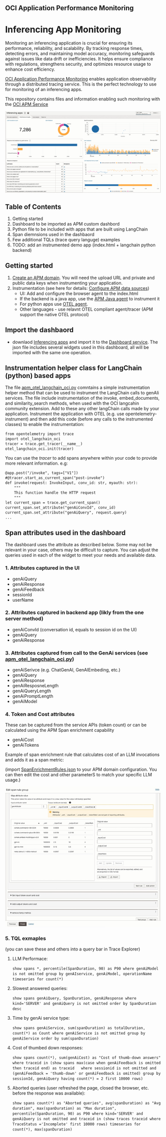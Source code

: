 ## OCI Application Performance Monitoring 
# Inferencing App Monitoring

Monitoring an inferencing application is crucial for ensuring its performance, reliability, and scalability. By tracking response times, detecting errors, and maintaining model accuracy, monitoring safeguards against issues like data drift or inefficiencies. It helps ensure compliance with regulations, strengthens security, and optimizes resource usage to enhance cost efficiency.

[OCI Application Performance Monitoring](https://www.oracle.com/manageability/application-performance-monitoring/) enables application observability through a distributed tracing service. This is the perfect technology to use for monitoring of an inferencing apps.


This repository contains files and information enabling such monitoring with the 
[OCI APM Service](https://www.oracle.com/manageability/)

![Dashboard overview page](inferoverview.png)

## Table of Contents
1. Getting started
2. Dashboard to be imported as APM custom dashbord   
3. Python file to be included with apps that are built using LangChain 
4. Span diemnsions used in the dashbaord
5. Few additional TQLs (trace query languge) examples 
6. TODO: add an instrumented demo app (index.html + langchain python backend)

## Getting started
1. [Create an APM domain](https://docs.oracle.com/en-us/iaas/application-performance-monitoring/doc/create-apm-domain.html). You will need the upload URL and private and public data keys when instrumenting your application.
2. Instrumentation (see here for details: [Configure APM data sources](https://docs.oracle.com/en-us/iaas/application-performance-monitoring/doc/configure-application-performance-monitoring-data-sources.html))
    - UI: Add and configure the browser agent to the index.html
    - If the backend is a java app, use the [APM Java agent](https://cloud.oracle.com/apm/apm-admin/admin/downloadAgents) to instrument it
    - For python apps use [OTEL agent](https://opentelemetry.io/docs/languages/python/).
    - Other languages - use relavnt OTEL compliant agent/tracer (APM support the native OTEL protocol)

## Import the dashbaord
- downlaod [Inferencing apps](inferencing-apps.json) and import it to the [Dashboard service](https://cloud.oracle.com/management-dashboard/dashboards). The json file includes several widgets used in this dashboard, all will be imported with the same one operation. 

## Instrumentation helper class for LangChain (python) based apps
The file [apm_otel_langchain_oci.py](apm_otel_langchain_oci.py) comntains a simple instrumentation helper method that can be used to instrument the LangChain calls to genAIi services. The file include instrumentation of the invoke, embed_documents, and similarity_search methods, when used with the OCI langcahin community extension. Add to these any other langChain calls made by your application.
Instrument the application with OTEL (e.g. use opentelemetry-instrument) and then add this code (before any calls to the instrumented classes) to enable the instrumentation:

    from opentelemetry import trace
    import otel_langchain_oci
    tracer = trace.get_tracer(__name__)
    otel_langchain_oci.init(tracer)

You can use the *tracer* to add spans anywhere within your code to provide more relevant information. e.g:


    @app.post("/invoke", tags=["V1"])
    #@tracer.start_as_current_span("post-invoke")
    def invoke(request: InvokeInput, conv_id: str, myauth: str):
        """
        This function handle the HTTP request
        """
    let current_span = trace.get_current_span()
    current_span.set_attribute("genAiConvId", conv_id)
    current_span.set_attribute("genAiQuery", request.query)
    ...

## Span attributes used in the dashboard
The dashboard uses the attribute as described below. Some may not be relevant in your case, others may be difficult to capture. You can adjust the queries used in each of the widget to meet your needs and available data. 
### 1. Attributes captured in the UI
- genAiQuery
- genAiResponse
- genAiFeedback
- sessionId
- userName

### 2. Attributes captured in backend app (likly from the one server method)
- genAiConvId  (conversation id, equals to session id on the UI)
- genAiQuery
- genAiResponse

### 3. Attributes captured from call to the GenAi services (see [apm_otel_langchain_oci.py](apm_otel_langchain_oci.py))
- genAiSerivce (e.g. ChatGenAI, GenAIEmbeding, etc.)
- genAiQuery
- genAiResponse
- genAiResposneLength
- genAiQueryLength
- genAiPromptLength
- genAiModel

### 4. Token and Cost attributes 
These can be captured from the service APIs (token count) or can be calculated using the APM Span enrichment capability
- genAiCost
- genAiTokens

Example of span enrichment rule that calculates cost of an LLM invocations and adds it as a span metric:

(import [SpanEnrichmentRules.json](SpanEnrichmentRules.json) to your APM domain configuration. You can then edit the cost and other parameterS to match your specific LLM usage.)

![Enrichment rule](enrichmentrule.jpg)


### 5. TQL exmaples
(you can save these and others into a query bar in Trace Explorer)
1. LLM Performace:

    `show spans *, percentile(SpanDuration, 90) as P90 where genAiModel is not omitted group by genAIservice, genAiModel, operationName timeseries for count(*)`

2. Slowest answered queries:

    `show spans genAiQuery, SpanDuration, genAiResponse where kind='SERVER' and genAiQuery is not omitted order by SpanDuration desc`

3. Time by genAi service type:

    `show spans genAiService, sum(spanDuration) as totalDuration, count(*) as Count where genAiService is not omitted group by genAiService order by sum(spanDuration)`

4. Cost of thumbed down responses:

    `show spans count(*), sum(genAiCost) as "Cost of thumb-down answers" where traceid in (show spans max(case when genAiFeedback is omitted then traceid end) as traceid   where sessionid is not omitted and (genAiFeedback = 'thumb-down' or genAiFeedback is omitted) group by sessionId, genAiQuery having count(*) = 2 first 10000 rows)`

5. Aborted queries (user refreshed the page, closed the browser, etc. before the response was available):
   
   `show spans count(*) as "Aborted queries", avg(spanDuration) as "Avg duration", max(spanDuration) as "Max duration", percentile(SpanDuration, 90) as P90 where kind='SERVER' and genAiQuery is not omitted and traceid in (show traces traceid where TraceStatus ='Incomplete' first 10000 rows) timeseries for count(*), max(spanDuration)`

